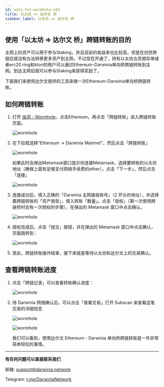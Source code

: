 ```yaml
---
id: wiki-tut-wormhole-e2d
title: 以太坊 => 达尔文 桥
sidebar_label: 以太坊 => 达尔文 桥
---
```


## 使用「以太坊 => 达尔文 桥」跨链转账的目的

主网上的资产可以用于参与Staking，并且目前的收益率也比较高，但是在创世跨链后就没有办法转移更多资产到主网，不过现在开通了，持有以太坊古灵阁存单或者erc20 ring和kton的用户可以通过Ethereum-Darwinia单向桥跨链转账到主网。到达主网后就可以参与Staking来获得奖励了。

下面我们来使用达尔文提供的工具来做一次Ethereum-Darwinia单向桥跨链转账。

## 如何跨链转账

1. 打开 [虫洞 - Wormhole](https://wormhole.darwinia.network/)，点击Ethereum，再点击「跨链转账」进入跨链转账页面。

    ![wormhole](assets/wormhole/wiki-tut-wormhole-e2d-001.jpg)


2. 在下拉框选择"Ethereum -> Darwinia Mainnet"，然后点击「跨链转账」

    ![wormhole](assets/wormhole/wiki-tut-wormhole-e2d-002.jpg)

    如果此时会弹出Metamask窗口提示你连接Metamask，选择要转账的以太坊地址（确保上面有足够支付网络手续费的ether），点击「下一步」，然后点击「连接」

    ![wormhole](assets/wormhole/wiki-tut-wormhole-e2d-004.png)

3. 连接成功后，填入正确的「Darwinia 主网接收账号」（2 开头的地址），并选择要跨链转账的「资产类型」，填入转账「数量」。点击「授权」（第一次使用跨链桥时会有一次授权的步骤），在弹出的 Metamask 窗口中点击确认。

    ![wormhole](assets/wormhole/wiki-tut-wormhole-e2d-003.jpg)

4. 授权完成后，点击「提交」按钮，并在弹出的 Metamask 窗口中点击确认，页面跳转到：

    ![wormhole](assets/wormhole/wiki-tut-wormhole-e2d-005.png)

5. 至此，跨链转账操作结束，接下来就是等待以太坊和达尔文上的交易确认。


## 查看跨链转账进度

1. 点击「跨链记录」可以查看转账确认进度：

    ![wormhole](assets/wormhole/wiki-tut-wormhole-e2d-006.png)

2. 待 Darwinia 网络确认后，可以点击「查看交易」打开 Subscan 来查看这笔交易的详细信息

    ![wormhole](assets/wormhole/wiki-tut-wormhole-e2d-007.png)

    ![wormhole](assets/wormhole/wiki-tut-wormhole-e2d-008.png)

    我们可以看到，使用达尔文 Ethereum - Darwinia 单向桥跨链转账是一件非常简单轻松的事情。
    
<hr />

**有任何问题可以直接联系我们**

邮箱: support@darwinia.network

Telegram: [t.me/DarwiniaNetwork](https://t.me/DarwiniaNetwork)

